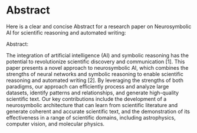 # Abstract
Here is a clear and concise Abstract for a research paper on Neurosymbolic AI for scientific reasoning and automated writing:

Abstract:

The integration of artificial intelligence (AI) and symbolic reasoning has the potential to revolutionize scientific discovery and communication [1]. This paper presents a novel approach to neurosymbolic AI, which combines the strengths of neural networks and symbolic reasoning to enable scientific reasoning and automated writing [2]. By leveraging the strengths of both paradigms, our approach can efficiently process and analyze large datasets, identify patterns and relationships, and generate high-quality scientific text. Our key contributions include the development of a neurosymbolic architecture that can learn from scientific literature and generate coherent and accurate scientific text, and the demonstration of its effectiveness in a range of scientific domains, including astrophysics, computer vision, and molecular physics.